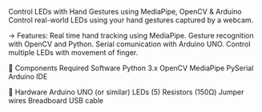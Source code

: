 Control LEDs with Hand Gestures using MediaPipe, OpenCV & Arduino
Control real-world LEDs using your hand gestures captured by a webcam.

-> Features:
Real time hand tracking using MediaPipe.
Gesture recognition with OpenCV and Python.
Serial comunication with Arduino UNO.
Control multiple LEDs with movement of finger.

🔧 Components Required
Software
Python 3.x
OpenCV
MediaPipe
PySerial
Arduino IDE

🔌 Hardware
Arduino UNO (or similar)
LEDs (5)
Resistors (150Ω)
Jumper wires
Breadboard
USB cable
